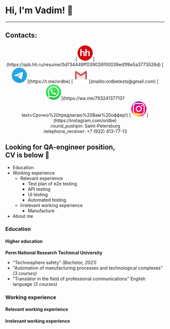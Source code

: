 
# Hi, I'm Vadim! :wave: </br>
___
## Contacts:
<p align='center'>
  [<img src="https://github.com/Ordbe/ordbe/blob/main/hh-round.png?raw=true">](https://spb.hh.ru/resume/0d734449ff039026f00039ed1f6e5a3773526d) 
  [<img src="https://github.com/Ordbe/ordbe/blob/main/tel-round.png?raw=true">](https://t.me/ordbe) 
  [<img src="https://github.com/Ordbe/ordbe/blob/main/gm-round.png?raw=true">](mailto:ordbetests@gmail.com) 
  [<img src="https://github.com/Ordbe/ordbe/blob/main/wh-round.png?raw=true">](https://wa.me/79324137713?text=Срочно%20предлагаю%20Вам%20оффер!) 
  [<img src="https://github.com/Ordbe/ordbe/blob/main/inst-round.png?raw=true">](https://instagram.com/ordbe) </br>
  :round_pushpin: Saint-Petersburg </br>
  :telephone_receiver: +7 (932) 413-77-13 </br>
</p>

## Looking for QA-engineer position, </br> CV is below :raised_hands: </br>
- Education
- Working experience
  - Relevant experience
    - Test plan of e2e testing 
    - API testing
    - UI testing
    - Automated testing
  - Irrelevant working experience
    - Manufacture
- About me


### Education </br>
#### Higher education</br>
**Perm National Research Technical University**
- "Technosphere safety" *(Bachelor, 2021)*
- "Automation of manufacturing processes and technological complexes" *(3 courses)*
- "Translator in the field of professional communications" English language *(3 courses)*

### Working experience </br>
#### Relevant working experience </br>

#### Irrelevant working experience </br>
